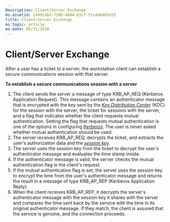 ```yaml
---
Description: Client/Server Exchange
ms.assetid: 2449c4b3-720d-4b84-b3cf-fcc4abd05d33
title: Client/Server Exchange
ms.topic: article
ms.date: 05/31/2018
---
```


# Client/Server Exchange

After a user has a ticket to a server, the workstation client can establish a secure communications session with that server.

**To establish a secure communications session with a server**

1.  The client sends the server a message of type KRB\_AP\_REQ (Kerberos Application Request). This message contains an authenticator message that is encrypted with the key sent by the [*Key Distribution Center*](https://docs.microsoft.com/windows/desktop/SecGloss/k-gly) (KDC) for the session with the server, the ticket for sessions with the server, and a flag that indicates whether the client requests mutual authentication. Setting the flag that requests mutual authentication is one of the options in configuring [*Kerberos*](https://docs.microsoft.com/windows/desktop/SecGloss/k-gly). The user is never asked whether mutual authentication should be used.
2.  The server receives KRB\_AP\_REQ, decrypts the ticket, and extracts the user's authorization data and the [*session key*](https://docs.microsoft.com/windows/desktop/SecGloss/s-gly).
3.  The server uses the session key from the ticket to decrypt the user's authenticator message and evaluates the time stamp inside.
4.  If the authenticator message is valid, the server checks the mutual authentication flag in the client's request.
5.  If the mutual authentication flag is set, the server uses the session key to encrypt the time from the user's authenticator message and returns the result in a message of type KRB\_AP\_REP (Kerberos Application Reply).
6.  When the client receives KRB\_AP\_REP, it decrypts the server's authenticator message with the session key it shares with the server and compares the time sent back by the service with the time in its original authenticator message. If they match, the client is assured that the service is genuine, and the connection proceeds.

 

 



